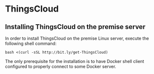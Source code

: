 # ThingsCloud

## Installing ThingsCloud on the premise server

In order to install ThingsCloud on the premise Linux server, execute the following shell command:

    bash <(curl -sSL http://bit.ly/get-ThingsCloud)

The only prerequisite for the installation is to have Docker shell client configured to properly connect to some Docker
server.